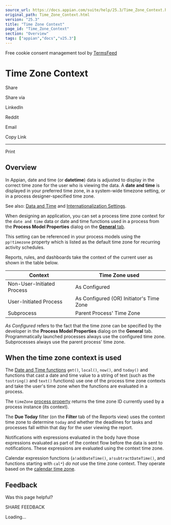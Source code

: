 ```yaml
---
source_url: https://docs.appian.com/suite/help/25.3/Time_Zone_Context.html
original_path: Time_Zone_Context.html
version: "25.3"
title: "Time Zone Context"
page_id: "Time_Zone_Context"
section: "Overview"
tags: ["appian","docs","v25.3"]
---
```



Free cookie consent management tool by [TermsFeed](https://www.termsfeed.com/)

# Time Zone Context

Share

Share via

LinkedIn

Reddit

Email

Copy Link

* * *

Print

## Overview

In Appian, date and time (or **datetime**) data is adjusted to display in the correct time zone for the user who is viewing the data. A **date and time** is displayed in your preferred time zone, in a system-wide timezone setting, or in a process designer-specified time zone.

See also: [Data and Time](Appian_Data_Types.html#date-and-time) and [Internationalization Settings](Internationalization_Settings.html).

When designing an application, you can set a process time zone context for the `date and time` data or date and time functions used in a process from the **Process Model Properties** dialog on the [**General** tab](process-model-object.html#general-tab).

This setting can be referenced in your process models using the `pp!timezone` property which is listed as the default time zone for recurring activity schedules.

Reports, rules, and dashboards take the context of the current user as shown in the table below.

| Context | Time Zone used |
| --- | --- |
| Non-User-Initiated Process | As Configured |
| User-Initiated Process | As Configured (OR) Initiator's Time Zone |
| Subprocess | Parent Process' Time Zone |

_As Configured_ refers to the fact that the time zone can be specified by the developer in the **Process Model Properties** dialog on the **General** tab. Programmatically launched processes always use the configured time zone. Subprocesses always use the parent process' time zone.

## When the time zone context is used

The [Date and Time functions](Date_and_Time_Functions.html) `gmt()`, `local()`, `now()`, and `today()` and functions that cast a date and time value to a string of text (such as the `tostring()` and `text()` functions) use one of the process time zone contexts and take the user's time zone when the functions are evaluated in a process.

The `timeZone` [process property](Process_and_Report_Data.html#process-model-properties) returns the time zone ID currently used by a process instance (its context).

The **Due Today** filter (on the **Filter** tab of the Reports view) uses the context time zone to determine `today` and whether the deadlines for tasks and processes fall within that day for the user viewing the report.

Notifications with expressions evaluated in the body have those expressions evaluated as part of the context flow before the data is sent to notifications. These expressions are evaluated using the context time zone.

Calendar expression functions (`a!addDateTime()`, `a!subtractDateTime()`, and functions starting with `cal*`) _do not_ use the time zone context. They operate based on the [calendar time zone](Process_Calendar_Settings.html).

## Feedback

Was this page helpful?

SHARE FEEDBACK

Loading...
